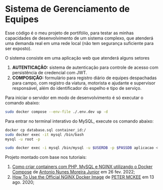 # Sistema de Gerenciamento de Equipes

Esse código é o meu projeto de portifólio, para testar as minhas capacidades de desenvolvimento de um sistema complexo, que atenderá uma demanda real em uma rede local (não tem segurança suficiente para ser exposto).

O sistema consiste em uma aplicação web que atenderá alguns setores

1. **AUTENTICAÇÃO:** sistema de autenticação para controle de acesso com persistência de credencial com JWT.
2. **COMPOSIÇÃO:** formulário para registro diário de equipes despachadas para campo, com registro da viatura, motorista e ajudante e supervisor responsável, além do identificador do espelho e tipo de serviço.

Para iniciar o servidor em modo de desenvolvimento é só executar o comando abaixo:

```bash
sudo docker compose --env-file ./.env.dev up -d
```

Para entrar no terminal interativo do MySQL, execute os comando abaixo:

```bash
docker cp database.sql container_id:/
sudo docker exec -it mysql /bin/bash
mysql -u root -p
```

```bash
sudo docker exec -i mysql /bin/mysql -u $USERDB -p $PASSDB aplicacao < database.sql
```

Projeto montado com base nos tutoriais:
1. [Como criar containers com PHP, MySQL e NGINX utilizando o Docker Compose](https://dev.to/jrnunes1993/como-criar-containers-com-php-mysql-e-nginx-utilizando-o-docker-compose-964) de [Antonio Nunes Moreira Junior](https://dev.to/jrnunes1993) em 26 fev. 2022;
2. [How To Use the Official NGINX Docker Image](https://www.docker.com/blog/how-to-use-the-official-nginx-docker-image/) de [PETER MCKEE](https://www.docker.com/author/pmckee/) em 13 ago. 2020;